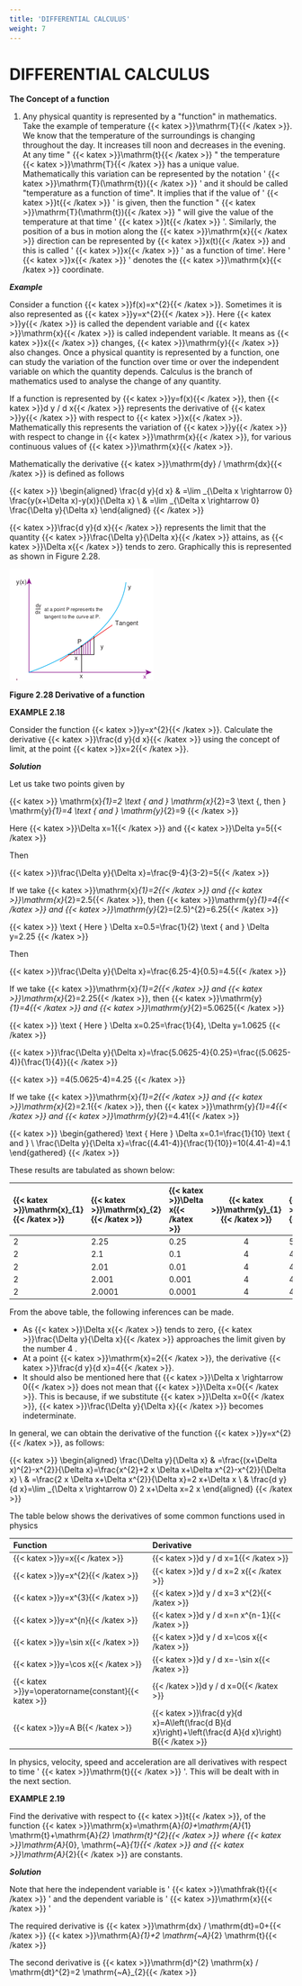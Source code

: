 ```yaml
---
title: 'DIFFERENTIAL CALCULUS'
weight: 7
---
```


# DIFFERENTIAL CALCULUS


**The Concept of a function** 

1) Any physical quantity is represented by a "function" in mathematics. Take the example of temperature {{< katex >}}\mathrm{T}{{< /katex >}}. We know that the temperature of the surroundings is changing throughout the day. It increases till noon and decreases in the evening. At any
time " {{< katex >}}\mathrm{t}{{< /katex >}} " the temperature {{< katex >}}\mathrm{T}{{< /katex >}} has a unique value. Mathematically this variation can be represented by the notation ' {{< katex >}}\mathrm{T}(\mathrm{t}){{< /katex >}} ' and it should be called "temperature as a function of time". It implies that if the value of ' {{< katex >}}t{{< /katex >}} ' is given, then the function " {{< katex >}}\mathrm{T}(\mathrm{t}){{< /katex >}} " will give the value of the temperature at that time ' {{< katex >}}t{{< /katex >}} '. Similarly, the position of a bus in motion along the {{< katex >}}\mathrm{x}{{< /katex >}} direction can be represented by {{< katex >}}x(t){{< /katex >}} and this is called ' {{< katex >}}x{{< /katex >}} ' as a function of time'. Here ' {{< katex >}}x{{< /katex >}} ' denotes the {{< katex >}}\mathrm{x}{{< /katex >}} coordinate.

**_Example_**

Consider a function {{< katex >}}f(x)=x^{2}{{< /katex >}}. Sometimes it is also represented as {{< katex >}}y=x^{2}{{< /katex >}}. Here {{< katex >}}y{{< /katex >}} is called the dependent variable and {{< katex >}}\mathrm{x}{{< /katex >}} is called independent variable. It means as {{< katex >}}x{{< /katex >}} changes, {{< katex >}}\mathrm{y}{{< /katex >}} also changes. Once a physical quantity is represented by a function, one can study the variation of the function over time or over the independent variable on which the quantity depends. Calculus is the branch of mathematics used to analyse the change of any quantity.

If a function is represented by {{< katex >}}y=f(x){{< /katex >}}, then {{< katex >}}d y / d x{{< /katex >}} represents the derivative of {{< katex >}}y{{< /katex >}} with respect to {{< katex >}}x{{< /katex >}}. Mathematically this represents the variation of {{< katex >}}y{{< /katex >}} with respect to change in {{< katex >}}\mathrm{x}{{< /katex >}}, for various continuous values of {{< katex >}}\mathrm{x}{{< /katex >}}.

Mathematically the derivative {{< katex >}}\mathrm{dy} / \mathrm{dx}{{< /katex >}} is defined as follows

{{< katex >}}
\begin{aligned}
\frac{d y}{d x} & =\lim _{\Delta x \rightarrow 0} \frac{y(x+\Delta x)-y(x)}{\Delta x} \\
& =\lim _{\Delta x \rightarrow 0} \frac{\Delta y}{\Delta x}
\end{aligned}
{{< /katex >}}

{{< katex >}}\frac{d y}{d x}{{< /katex >}} represents the limit that the quantity {{< katex >}}\frac{\Delta y}{\Delta x}{{< /katex >}} attains, as {{< katex >}}\Delta x{{< /katex >}} tends to zero.
Graphically this is represented as shown in Figure 2.28.

![Alt text](<./fig-2.28.png>)

**Figure 2.28 Derivative of a function**

**EXAMPLE 2.18**

Consider the function {{< katex >}}y=x^{2}{{< /katex >}}. Calculate the derivative {{< katex >}}\frac{d y}{d x}{{< /katex >}} using the concept of limit, at the point {{< katex >}}x=2{{< /katex >}}.

**_Solution_**

Let us take two points given by

{{< katex >}}
\mathrm{x}_{1}=2 \text { and } \mathrm{x}_{2}=3 \text {, then } \mathrm{y}_{1}=4 \text { and } \mathrm{y}_{2}=9
{{< /katex >}}

Here {{< katex >}}\Delta x=1{{< /katex >}} and {{< katex >}}\Delta y=5{{< /katex >}}

Then

{{< katex >}}\frac{\Delta y}{\Delta x}=\frac{9-4}{3-2}=5{{< /katex >}}

If we take {{< katex >}}\mathrm{x}_{1}=2{{< /katex >}} and {{< katex >}}\mathrm{x}_{2}=2.5{{< /katex >}}, then {{< katex >}}\mathrm{y}_{1}=4{{< /katex >}} and {{< katex >}}\mathrm{y}_{2}=(2.5)^{2}=6.25{{< /katex >}}

{{< katex >}}
\text { Here } \Delta x=0.5=\frac{1}{2} \text { and } \Delta y=2.25
{{< /katex >}}

Then

{{< katex >}}\frac{\Delta y}{\Delta x}=\frac{6.25-4}{0.5}=4.5{{< /katex >}}

If we take {{< katex >}}\mathrm{x}_{1}=2{{< /katex >}} and {{< katex >}}\mathrm{x}_{2}=2.25{{< /katex >}}, then {{< katex >}}\mathrm{y}_{1}=4{{< /katex >}} and {{< katex >}}\mathrm{y}_{2}=5.0625{{< /katex >}}

{{< katex >}}
\text { Here } \Delta x=0.25=\frac{1}{4}, \Delta y=1.0625
{{< /katex >}}

{{< katex >}}\frac{\Delta y}{\Delta x}=\frac{5.0625-4}{0.25}=\frac{(5.0625-4)}{\frac{1}{4}}{{< /katex >}}

{{< katex >}}
=4(5.0625-4)=4.25
{{< /katex >}}

If we take {{< katex >}}\mathrm{x}_{1}=2{{< /katex >}} and {{< katex >}}\mathrm{x}_{2}=2.1{{< /katex >}}, then {{< katex >}}\mathrm{y}_{1}=4{{< /katex >}} and {{< katex >}}\mathrm{y}_{2}=4.41{{< /katex >}}

{{< katex >}}
\begin{gathered}
\text { Here } \Delta x=0.1=\frac{1}{10} \text { and } \\
\frac{\Delta y}{\Delta x}=\frac{(4.41-4)}{\frac{1}{10}}=10(4.41-4)=4.1
\end{gathered}
{{< /katex >}}

These results are tabulated as shown below:

| {{< katex >}}\mathrm{x}_{1}{{< /katex >}} | {{< katex >}}\mathrm{x}_{2}{{< /katex >}} | {{< katex >}}\Delta x{{< /katex >}} | {{< katex >}}\mathrm{y}_{1}{{< /katex >}} | {{< katex >}}\mathrm{y}_{2}{{< /katex >}} | {{< katex >}}\frac{\Delta y}{\Delta x}{{< /katex >}} |
| :--- | :--- | :--- | :---: | :--- | :--- |
| 2 | 2.25 | 0.25 | 4 | 5.0625 | 4.25 |
| 2 | 2.1 | 0.1 | 4 | 4.41 | 4.1 |
| 2 | 2.01 | 0.01 | 4 | 4.0401 | 4.01 |
| 2 | 2.001 | 0.001 | 4 | 4.004001 | 4.001 |
| 2 | 2.0001 | 0.0001 | 4 | 4.00040001 | 4.0001 |

From the above table, the following inferences can be made.

- As {{< katex >}}\Delta x{{< /katex >}} tends to zero, {{< katex >}}\frac{\Delta y}{\Delta x}{{< /katex >}} approaches the limit given by the number 4 .
- At a point {{< katex >}}\mathrm{x}=2{{< /katex >}}, the derivative {{< katex >}}\frac{d y}{d x}=4{{< /katex >}}.
- It should also be mentioned here that {{< katex >}}\Delta x \rightarrow 0{{< /katex >}} does not mean that {{< katex >}}\Delta x=0{{< /katex >}}.
This is because, if we substitute {{< katex >}}\Delta x=0{{< /katex >}}, {{< katex >}}\frac{\Delta y}{\Delta x}{{< /katex >}} becomes indeterminate.

In general, we can obtain the derivative of the function {{< katex >}}y=x^{2}{{< /katex >}}, as follows:

{{< katex >}}
\begin{aligned}
\frac{\Delta y}{\Delta x} & =\frac{(x+\Delta x)^{2}-x^{2}}{\Delta x}=\frac{x^{2}+2 x \Delta x+\Delta x^{2}-x^{2}}{\Delta x} \\
& =\frac{2 x \Delta x+\Delta x^{2}}{\Delta x}=2 x+\Delta x \\
& \frac{d y}{d x}=\lim _{\Delta x \rightarrow 0} 2 x+\Delta x=2 x
\end{aligned}
{{< /katex >}}

The table below shows the derivatives of some common functions used in physics

| Function | Derivative |
| :--- | :--- |
| {{< katex >}}y=x{{< /katex >}} | {{< katex >}}d y / d x=1{{< /katex >}} |
| {{< katex >}}y=x^{2}{{< /katex >}} | {{< katex >}}d y / d x=2 x{{< /katex >}} |
| {{< katex >}}y=x^{3}{{< /katex >}} | {{< katex >}}d y / d x=3 x^{2}{{< /katex >}} |
| {{< katex >}}y=x^{n}{{< /katex >}} | {{< katex >}}d y / d x=n x^{n-1}{{< /katex >}} |
| {{< katex >}}y=\sin x{{< /katex >}} | {{< katex >}}d y / d x=\cos x{{< /katex >}} |
| {{< katex >}}y=\cos x{{< /katex >}} | {{< katex >}}d y / d x=-\sin x{{< /katex >}} |
| {{< katex >}}y=\operatorname{constant}{{< katex >}} | {{< /katex >}}d y / d x=0{{< /katex >}} |
| {{< katex >}}y=A B{{< /katex >}} | {{< katex >}}\frac{d y}{d x}=A\left(\frac{d B}{d x}\right)+\left(\frac{d A}{d x}\right) B{{< /katex >}} |

In physics, velocity, speed and acceleration are all derivatives with respect to time ' {{< katex >}}\mathrm{t}{{< /katex >}} '. This will be dealt with in the next section.

**EXAMPLE 2.19**

Find the derivative with respect to {{< katex >}}t{{< /katex >}}, of the function {{< katex >}}\mathrm{x}=\mathrm{A}_{0}+\mathrm{A}_{1} \mathrm{t}+\mathrm{A}_{2} \mathrm{t}^{2}{{< /katex >}} where {{< katex >}}\mathrm{A}_{0}, \mathrm{~A}_{1}{{< /katex >}} and {{< katex >}}\mathrm{A}_{2}{{< /katex >}} are constants.

**_Solution_**

Note that here the independent variable is ' {{< katex >}}\mathfrak{t}{{< /katex >}} ' and the dependent variable is ' {{< katex >}}\mathrm{x}{{< /katex >}} '

The required derivative is {{< katex >}}\mathrm{dx} / \mathrm{dt}=0+{{< /katex >}} {{< katex >}}\mathrm{A}_{1}+2 \mathrm{~A}_{2} \mathrm{t}{{< /katex >}}

The second derivative is {{< katex >}}\mathrm{d}^{2} \mathrm{x} / \mathrm{dt}^{2}=2 \mathrm{~A}_{2}{{< /katex >}}